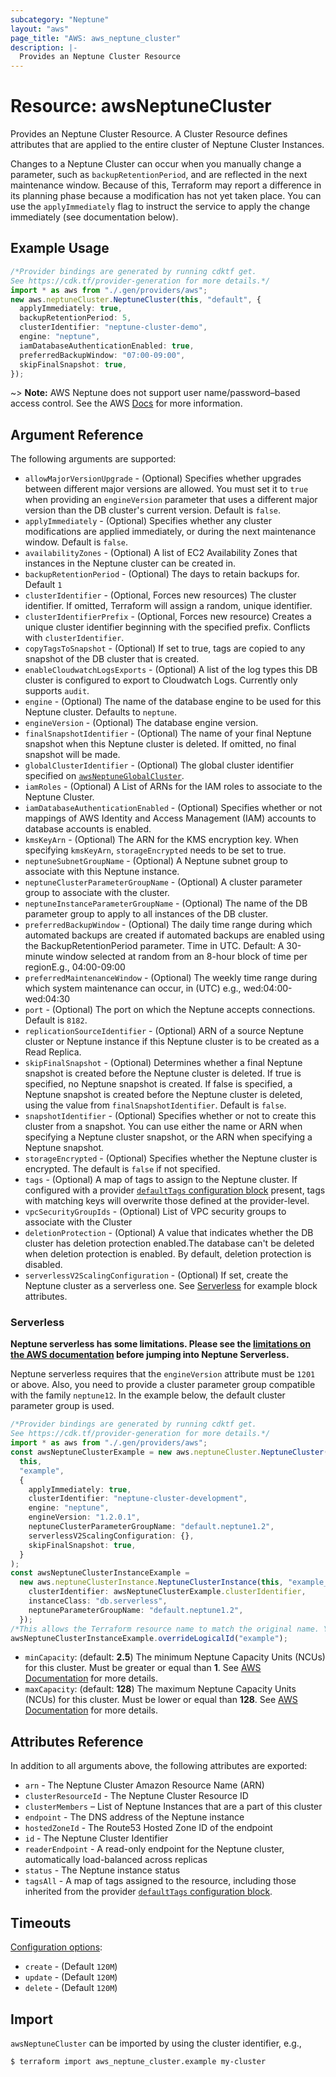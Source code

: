 ```yaml
---
subcategory: "Neptune"
layout: "aws"
page_title: "AWS: aws_neptune_cluster"
description: |-
  Provides an Neptune Cluster Resource
---
```


# Resource: awsNeptuneCluster

Provides an Neptune Cluster Resource. A Cluster Resource defines attributes that are
applied to the entire cluster of Neptune Cluster Instances.

Changes to a Neptune Cluster can occur when you manually change a
parameter, such as `backupRetentionPeriod`, and are reflected in the next maintenance
window. Because of this, Terraform may report a difference in its planning
phase because a modification has not yet taken place. You can use the
`applyImmediately` flag to instruct the service to apply the change immediately
(see documentation below).

## Example Usage

```typescript
/*Provider bindings are generated by running cdktf get.
See https://cdk.tf/provider-generation for more details.*/
import * as aws from "./.gen/providers/aws";
new aws.neptuneCluster.NeptuneCluster(this, "default", {
  applyImmediately: true,
  backupRetentionPeriod: 5,
  clusterIdentifier: "neptune-cluster-demo",
  engine: "neptune",
  iamDatabaseAuthenticationEnabled: true,
  preferredBackupWindow: "07:00-09:00",
  skipFinalSnapshot: true,
});

```

\~> **Note:** AWS Neptune does not support user name/password–based access control.
See the AWS [Docs](https://docs.aws.amazon.com/neptune/latest/userguide/limits.html) for more information.

## Argument Reference

The following arguments are supported:

* `allowMajorVersionUpgrade` - (Optional) Specifies whether upgrades between different major versions are allowed. You must set it to `true` when providing an `engineVersion` parameter that uses a different major version than the DB cluster's current version. Default is `false`.
* `applyImmediately` - (Optional) Specifies whether any cluster modifications are applied immediately, or during the next maintenance window. Default is `false`.
* `availabilityZones` - (Optional) A list of EC2 Availability Zones that instances in the Neptune cluster can be created in.
* `backupRetentionPeriod` - (Optional) The days to retain backups for. Default `1`
* `clusterIdentifier` - (Optional, Forces new resources) The cluster identifier. If omitted, Terraform will assign a random, unique identifier.
* `clusterIdentifierPrefix` - (Optional, Forces new resource) Creates a unique cluster identifier beginning with the specified prefix. Conflicts with `clusterIdentifier`.
* `copyTagsToSnapshot` - (Optional) If set to true, tags are copied to any snapshot of the DB cluster that is created.
* `enableCloudwatchLogsExports` - (Optional) A list of the log types this DB cluster is configured to export to Cloudwatch Logs. Currently only supports `audit`.
* `engine` - (Optional) The name of the database engine to be used for this Neptune cluster. Defaults to `neptune`.
* `engineVersion` - (Optional) The database engine version.
* `finalSnapshotIdentifier` - (Optional) The name of your final Neptune snapshot when this Neptune cluster is deleted. If omitted, no final snapshot will be made.
* `globalClusterIdentifier` - (Optional) The global cluster identifier specified on [`awsNeptuneGlobalCluster`](/docs/providers/aws/r/neptune_global_cluster.html).
* `iamRoles` - (Optional) A List of ARNs for the IAM roles to associate to the Neptune Cluster.
* `iamDatabaseAuthenticationEnabled` - (Optional) Specifies whether or not mappings of AWS Identity and Access Management (IAM) accounts to database accounts is enabled.
* `kmsKeyArn` - (Optional) The ARN for the KMS encryption key. When specifying `kmsKeyArn`, `storageEncrypted` needs to be set to true.
* `neptuneSubnetGroupName` - (Optional) A Neptune subnet group to associate with this Neptune instance.
* `neptuneClusterParameterGroupName` - (Optional) A cluster parameter group to associate with the cluster.
* `neptuneInstanceParameterGroupName` - (Optional) The name of the DB parameter group to apply to all instances of the DB cluster.
* `preferredBackupWindow` - (Optional) The daily time range during which automated backups are created if automated backups are enabled using the BackupRetentionPeriod parameter. Time in UTC. Default: A 30-minute window selected at random from an 8-hour block of time per regionE.g., 04:00-09:00
* `preferredMaintenanceWindow` - (Optional) The weekly time range during which system maintenance can occur, in (UTC) e.g., wed:04:00-wed:04:30
* `port` - (Optional) The port on which the Neptune accepts connections. Default is `8182`.
* `replicationSourceIdentifier` - (Optional) ARN of a source Neptune cluster or Neptune instance if this Neptune cluster is to be created as a Read Replica.
* `skipFinalSnapshot` - (Optional) Determines whether a final Neptune snapshot is created before the Neptune cluster is deleted. If true is specified, no Neptune snapshot is created. If false is specified, a Neptune snapshot is created before the Neptune cluster is deleted, using the value from `finalSnapshotIdentifier`. Default is `false`.
* `snapshotIdentifier` - (Optional) Specifies whether or not to create this cluster from a snapshot. You can use either the name or ARN when specifying a Neptune cluster snapshot, or the ARN when specifying a Neptune snapshot.
* `storageEncrypted` - (Optional) Specifies whether the Neptune cluster is encrypted. The default is `false` if not specified.
* `tags` - (Optional) A map of tags to assign to the Neptune cluster. If configured with a provider [`defaultTags` configuration block](https://registry.terraform.io/providers/hashicorp/aws/latest/docs#default_tags-configuration-block) present, tags with matching keys will overwrite those defined at the provider-level.
* `vpcSecurityGroupIds` - (Optional) List of VPC security groups to associate with the Cluster
* `deletionProtection` - (Optional) A value that indicates whether the DB cluster has deletion protection enabled.The database can't be deleted when deletion protection is enabled. By default, deletion protection is disabled.
* `serverlessV2ScalingConfiguration` - (Optional) If set, create the Neptune cluster as a serverless one. See [Serverless](#serverless) for example block attributes.

### Serverless

**Neptune serverless has some limitations. Please see the [limitations on the AWS documentation](https://docs.aws.amazon.com/neptune/latest/userguide/neptune-serverless.html#neptune-serverless-limitations) before jumping into Neptune Serverless.**

Neptune serverless requires that the `engineVersion` attribute must be `1201` or above. Also, you need to provide a cluster parameter group compatible with the family `neptune12`. In the example below, the default cluster parameter group is used.

```typescript
/*Provider bindings are generated by running cdktf get.
See https://cdk.tf/provider-generation for more details.*/
import * as aws from "./.gen/providers/aws";
const awsNeptuneClusterExample = new aws.neptuneCluster.NeptuneCluster(
  this,
  "example",
  {
    applyImmediately: true,
    clusterIdentifier: "neptune-cluster-development",
    engine: "neptune",
    engineVersion: "1.2.0.1",
    neptuneClusterParameterGroupName: "default.neptune1.2",
    serverlessV2ScalingConfiguration: {},
    skipFinalSnapshot: true,
  }
);
const awsNeptuneClusterInstanceExample =
  new aws.neptuneClusterInstance.NeptuneClusterInstance(this, "example_1", {
    clusterIdentifier: awsNeptuneClusterExample.clusterIdentifier,
    instanceClass: "db.serverless",
    neptuneParameterGroupName: "default.neptune1.2",
  });
/*This allows the Terraform resource name to match the original name. You can remove the call if you don't need them to match.*/
awsNeptuneClusterInstanceExample.overrideLogicalId("example");

```

* `minCapacity`: (default: **2.5**) The minimum Neptune Capacity Units (NCUs) for this cluster. Must be greater or equal than **1**. See [AWS Documentation](https://docs.aws.amazon.com/neptune/latest/userguide/neptune-serverless-capacity-scaling.html) for more details.
* `maxCapacity`: (default: **128**) The maximum Neptune Capacity Units (NCUs) for this cluster. Must be lower or equal than **128**. See [AWS Documentation](https://docs.aws.amazon.com/neptune/latest/userguide/neptune-serverless-capacity-scaling.html) for more details.

## Attributes Reference

In addition to all arguments above, the following attributes are exported:

* `arn` - The Neptune Cluster Amazon Resource Name (ARN)
* `clusterResourceId` - The Neptune Cluster Resource ID
* `clusterMembers` – List of Neptune Instances that are a part of this cluster
* `endpoint` - The DNS address of the Neptune instance
* `hostedZoneId` - The Route53 Hosted Zone ID of the endpoint
* `id` - The Neptune Cluster Identifier
* `readerEndpoint` - A read-only endpoint for the Neptune cluster, automatically load-balanced across replicas
* `status` - The Neptune instance status
* `tagsAll` - A map of tags assigned to the resource, including those inherited from the provider [`defaultTags` configuration block](https://registry.terraform.io/providers/hashicorp/aws/latest/docs#default_tags-configuration-block).

## Timeouts

[Configuration options](https://developer.hashicorp.com/terraform/language/resources/syntax#operation-timeouts):

* `create` - (Default `120M`)
* `update` - (Default `120M`)
* `delete` - (Default `120M`)

## Import

`awsNeptuneCluster` can be imported by using the cluster identifier, e.g.,

```console
$ terraform import aws_neptune_cluster.example my-cluster
```
